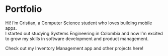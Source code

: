 # Portfolio

Hi! I’m Cristian, a Computer Science student who loves building mobile apps.  
I started out studying Systems Engineering in Colombia and now I’m excited to grow my skills in software development and product management.  

Check out my Inventory Management app and other projects here!

